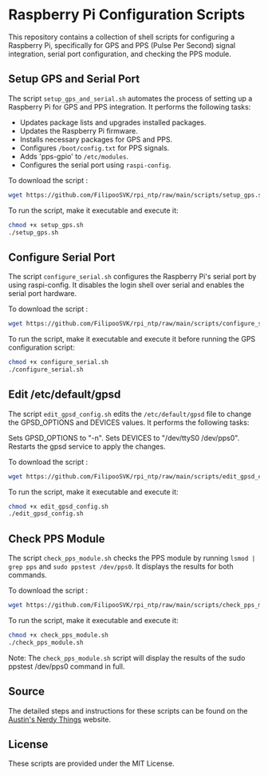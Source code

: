 # Raspberry Pi Configuration Scripts

This repository contains a collection of shell scripts for configuring a Raspberry Pi, specifically for GPS and PPS (Pulse Per Second) signal integration, serial port configuration, and checking the PPS module.

## Setup GPS and Serial Port

The script `setup_gps_and_serial.sh` automates the process of setting up a Raspberry Pi for GPS and PPS integration. It performs the following tasks:

- Updates package lists and upgrades installed packages.
- Updates the Raspberry Pi firmware.
- Installs necessary packages for GPS and PPS.
- Configures `/boot/config.txt` for PPS signals.
- Adds 'pps-gpio' to `/etc/modules`.
- Configures the serial port using `raspi-config`.

To download the script :

```bash
wget https://github.com/FilipooSVK/rpi_ntp/raw/main/scripts/setup_gps.sh
```
To run the script, make it executable and execute it:

```bash
chmod +x setup_gps.sh
./setup_gps.sh
```

## Configure Serial Port

The script `configure_serial.sh` configures the Raspberry Pi's serial port by using raspi-config. It disables the login shell over serial and enables the serial port hardware.

To download the script :

```bash
wget https://github.com/FilipooSVK/rpi_ntp/raw/main/scripts/configure_serial.sh
```

To run the script, make it executable and execute it before running the GPS configuration script:

```bash
chmod +x configure_serial.sh
./configure_serial.sh
```

## Edit /etc/default/gpsd

The script `edit_gpsd_config.sh` edits the `/etc/default/gpsd` file to change the GPSD_OPTIONS and DEVICES values. It performs the following tasks:

Sets GPSD_OPTIONS to "-n".
Sets DEVICES to "/dev/ttyS0 /dev/pps0".
Restarts the gpsd service to apply the changes.

To download the script :

```bash
wget https://github.com/FilipooSVK/rpi_ntp/raw/main/scripts/edit_gpsd_config.sh
```
To run the script, make it executable and execute it:

```bash
chmod +x edit_gpsd_config.sh
./edit_gpsd_config.sh
```

## Check PPS Module

The script `check_pps_module.sh` checks the PPS module by running `lsmod | grep pps` and `sudo ppstest /dev/pps0`. It displays the results for both commands.

To download the script :

```bash
wget https://github.com/FilipooSVK/rpi_ntp/raw/main/scripts/check_pps_module.sh
```
To run the script, make it executable and execute it:

```bash
chmod +x check_pps_module.sh
./check_pps_module.sh
```
Note: The `check_pps_module.sh` script will display the results of the sudo ppstest /dev/pps0 command in full.

## Source

The detailed steps and instructions for these scripts can be found on the [Austin's Nerdy Things](https://austinsnerdythings.com/2021/04/19/microsecond-accurate-ntp-with-a-raspberry-pi-and-pps-gps/) website.

## License

These scripts are provided under the MIT License.











